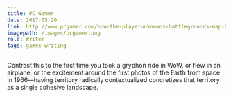 ```yaml
---
title: PC Gamer 
date: 2017-05-20
link: http://www.pcgamer.com/how-the-playerunknowns-battlegrounds-map-haunts-you-over-time/
imagepath: /images/pcgamer.png
role: Writer
tags: games-writing
---
```

Contrast this to the first time you took a gryphon ride in WoW, or flew in an airplane, or the excitement around the first photos of the Earth from space in 1966—having territory radically contextualized concretizes that territory as a single cohesive landscape. 
